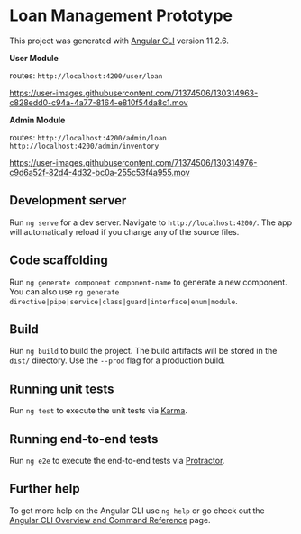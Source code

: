 # Loan Management Prototype

This project was generated with [Angular CLI](https://github.com/angular/angular-cli) version 11.2.6.

**User Module**

routes: `http://localhost:4200/user/loan`



https://user-images.githubusercontent.com/71374506/130314963-c828edd0-c94a-4a77-8164-e810f54da8c1.mov



**Admin Module**

routes: `http://localhost:4200/admin/loan`  `http://localhost:4200/admin/inventory`



https://user-images.githubusercontent.com/71374506/130314976-c9d6a52f-82d4-4d32-bc0a-255c53f4a955.mov



## Development server

Run `ng serve` for a dev server. Navigate to `http://localhost:4200/`. The app will automatically reload if you change any of the source files.

## Code scaffolding

Run `ng generate component component-name` to generate a new component. You can also use `ng generate directive|pipe|service|class|guard|interface|enum|module`.

## Build

Run `ng build` to build the project. The build artifacts will be stored in the `dist/` directory. Use the `--prod` flag for a production build.

## Running unit tests

Run `ng test` to execute the unit tests via [Karma](https://karma-runner.github.io).

## Running end-to-end tests

Run `ng e2e` to execute the end-to-end tests via [Protractor](http://www.protractortest.org/).

## Further help

To get more help on the Angular CLI use `ng help` or go check out the [Angular CLI Overview and Command Reference](https://angular.io/cli) page.

